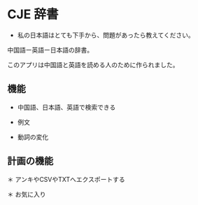 # CJE 辞書

* 私の日本語はとても下手から、問題があったら教えてください。

中国語ー英語ー日本語の辞書。

このアプリは中国語と英語を読める人のために作られました。

## 機能

* 中国語、日本語、英語で検索できる

* 例文

* 動詞の変化

## 計画の機能

＊ アンキやCSVやTXTへエクスポートする

＊ お気に入り
